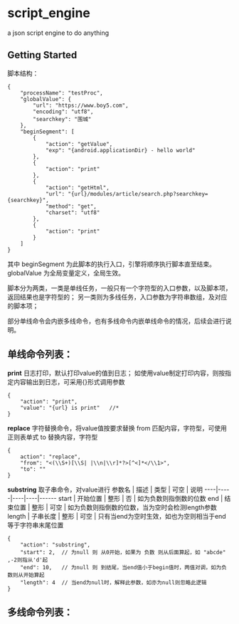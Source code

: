 # script_engine

a json script engine to do anything

## Getting Started

脚本结构：
```
{
    "processName": "testProc",
    "globalValue": {
        "url": "https://www.boy5.com",
        "encoding": "utf8",
        "searchkey": "围城"
    },
    "beginSegment": [
        {
            "action": "getValue",
            "exp": "{android.applicationDir} - hello world"
        },
        {
            "action": "print"
        },
        {
            "action": "getHtml",
            "url": "{url}/modules/article/search.php?searchkey={searchkey}",
            "method": "get",
            "charset": "utf8"
        },
        {
            "action": "print"
        }
    ]
}
```

其中 beginSegment 为此脚本的执行入口，引擎将顺序执行脚本直至结束。
globalValue 为全局变量定义，全局生效。

脚本分为两类，一类是单线任务，一般只有一个字符型的入口参数，以及脚本项，返回结果也是字符型的；
另一类则为多线任务，入口参数为字符串数组，及对应的脚本项；

部分单线命令会内嵌多线命令，也有多线命令内嵌单线命令的情况，后续会进行说明。

## 单线命令列表：

**print**   日志打印，默认打印value的值到日志；
        如使用value制定打印内容，则按指定内容输出到日志，可采用{}形式调用参数
```
{
    "action": "print",
    "value": "{url} is print"   //*
}
```

**replace** 字符替换命令，将value值按要求替换
        from 匹配内容，字符型，可使用正则表单式
        to 替换内容，字符型
```
{
    action": "replace",
    "from": "<(\\S+)[\\S| |\\n|\\r]*?>[^<]*</\\1>",
    "to": ""
}
```

**substring**   取子串命令，对value进行
参数名 | 描述 | 类型 | 可空 | 说明
----|-----|----|----|------
start | 开始位置 | 整形 | 否 | 如为负数则指倒数的位数
end | 结束位置 | 整形 | 可空 | 如为负数则指倒数的位数，当为空时会检测length参数
length | 子串长度 | 整形 | 可空 | 只有当end为空时生效，如也为空则相当于end等于字符串末尾位置
```
{
    "action": "substring",
    "start": 2,  // 为null 则 从0开始，如果为 负数 则从后面算起，如 "abcde" ,-2则指从'd'起
    "end": 10,   // 为null 则 到结尾，当end值小于begin值时，两值对调，如为负数则从开始算起
    "length": 4  // 当end为null时，解释此参数，如亦为null则忽略此逻辑
}
```

## 多线命令列表：